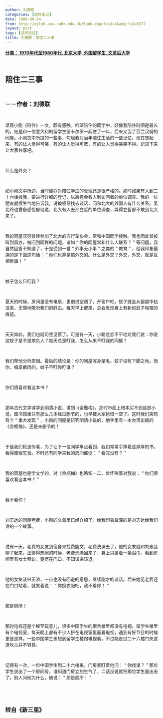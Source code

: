 ```yaml
---
author: 刘德联
categories: [这样走过]
date: 1989-06-04
from: http://mjlsh.usc.cuhk.edu.hk/Book.aspx?cid=4&amp;tid=5377
layout: post
tags: [这样走过]
title: 刘德联：陪住二三事
---
```


<div style="margin: 15px 10px 10px 0px;">
<div>
<span id="ctl00_ContentPlaceHolder1_chapter1_SubjectLabel" style="font-weight:bold;text-decoration:underline;">
   分类： 1970年代至1980年代, 北京大学, 外国留学生, 文革后大学
  </span>
</div>
<p class="p1">
<b>
<font size="5">
<span class="s1">
</span>
<br/>
</font>
</b>
</p>
<p class="p2">
<span class="s1">
<b>
<font size="5">
     陪住二三事
    </font>
</b>
</span>
</p>
<p class="p1">
<b>
<font size="4">
<span class="s1">
</span>
<br/>
</font>
</b>
</p>
<p class="p2">
<span class="s1">
<b>
<font size="4">
     －－作者：刘德联
    </font>
</b>
</span>
</p>
<p class="p1">
<span class="s1">
</span>
<br/>
</p>
<p class="p2">
<span class="s1">
   读高小刚《陪住》一文，颇有感触。咱班陪住的同学中，好像我陪住时间是最长的，先是和一位意大利的留学生坚卡尔罗一起住了一年，后来又当了芬兰汉努的同屋。小刚文中所提的一些事，勾起我对当年陪住生活的一些记忆，现在想起来，有的让人觉得可笑，有的让人觉得可悲，有的让人觉得哭笑不得。记录下来让大家共享吧。
  </span>
</p>
<p class="p1">
<span class="s1">
</span>
<br/>
</p>
<p class="p2">
<span class="s1">
   什么是外交？
  </span>
</p>
<p class="p1">
<span class="s1">
</span>
<br/>
</p>
<p class="p2">
<span class="s1">
   如小刚文中所述，当时留办对陪住学生的管理还是很严格的。那时如果有人到二十六楼找我，要进行详细的登记，以后竟会有人到访问者的单位调查。我的一位朋友就很生气地告诉我，说被领导找去谈话，问和北大的外国人有什么关系。吴北玲也曾备感忧郁地说，北大有人去孙立哲的单位调查，弄得立哲都不敢到北大来了。
  </span>
</p>
<p class="p1">
<span class="s1">
</span>
<br/>
</p>
<p class="p2">
<span class="s1">
   我的同屋汉努曾经参加了北大的自行车协会，常和中国同学接触。我也因此曾被叫到留办，被问到同样的问题，诸如
  </span>
<span class="s2">
   “
  </span>
<span class="s1">
   你的同屋常和什么人联系？
  </span>
<span class="s2">
   ”
  </span>
<span class="s1">
   等问题，我自然回答不知道了，于是受到一番
  </span>
<span class="s2">
   “
  </span>
<span class="s1">
   外事无小事
  </span>
<span class="s2">
   ”
  </span>
<span class="s1">
   之类的
  </span>
<span class="s2">
   “
  </span>
<span class="s1">
   教育
  </span>
<span class="s2">
   ”
  </span>
<span class="s1">
   ，给我印象最深的是下面这句话：
  </span>
<span class="s2">
   “
  </span>
<span class="s1">
   你们也算是搞外交的。什么是外交？外交，外交，就是互相欺骗！
  </span>
<span class="s2">
   ”
  </span>
</p>
<p class="p1">
<span class="s1">
</span>
<br/>
</p>
<p class="p2">
<span class="s1">
   蚊子怎么只叮我？
  </span>
</p>
<p class="p1">
<span class="s1">
</span>
<br/>
</p>
<p class="p2">
<span class="s1">
   夏天的时候，房间里没有电扇，更别说空调了，开窗户吧，蚊子就会从窗缝中钻进来，无情地吸吮我们的鲜血。每天早上醒来，总会发现身上有新的蚊子啮噬的痕迹。
  </span>
</p>
<p class="p1">
<span class="s1">
</span>
<br/>
</p>
<p class="p2">
<span class="s1">
   天天如此，我们也就司空见惯了。可是有一天，小聪忿忿不平地对我们说：你说这蚊子是不是欺负人？每天总是叮我，怎么从来不叮我的同屋？
  </span>
</p>
<p class="p1">
<span class="s1">
</span>
<br/>
</p>
<p class="p2">
<span class="s1">
   我们帮他分析原因。最后的结论是：你的同屋浑身是毛，蚊子没有下脚之地。而你，细皮嫩肉的，蚊子不叮你叮谁？
  </span>
</p>
<p class="p1">
<span class="s1">
</span>
<br/>
</p>
<p class="p2">
<span class="s1">
   你们很喜欢看这本书？
  </span>
</p>
<p class="p1">
<span class="s1">
</span>
<br/>
</p>
<p class="p2">
<span class="s1">
   那年古代文学课学到明清小说，讲到《金瓶梅》，那时市面上根本买不到这部小说，图书馆里只有那么几本经过删节的，也早被大家抢借一空了。这时我们突然有个
  </span>
<span class="s2">
   “
  </span>
<span class="s1">
   重大发现
  </span>
<span class="s2">
   ”
  </span>
<span class="s1">
   ，小刚的同屋是研究明清小说的，他手里有一本台湾出版的《金瓶梅》，还是未删节的！
  </span>
</p>
<p class="p1">
<span class="s1">
</span>
<br/>
</p>
<p class="p2">
<span class="s1">
   于是我们轮流传看，为了让下一位同学早点看到，我们常常手捧着这厚厚的书，看得废寝忘食。不时还有同学来我的房间催促：
  </span>
<span class="s2">
   “
  </span>
<span class="s1">
   看完没有？
  </span>
<span class="s2">
   ”
  </span>
</p>
<p class="p1">
<span class="s1">
</span>
<br/>
</p>
<p class="p2">
<span class="s1">
   我的同屋也是学文学的，对《金瓶梅》也略知一二，曾坏笑着对我说：
  </span>
<span class="s2">
   “
  </span>
<span class="s1">
   你们很喜欢看这本书？
  </span>
<span class="s2">
   ”
  </span>
</p>
<p class="p1">
<span class="s1">
</span>
<br/>
</p>
<p class="p2">
<span class="s1">
   我不看你！
  </span>
</p>
<p class="p1">
<span class="s1">
</span>
<br/>
</p>
<p class="p2">
<span class="s1">
   刘志达的同屋老费，小刚的文章里已经介绍了。给我印象最深的是刘志达给我们讲的一个故事。
  </span>
</p>
<p class="p1">
<span class="s1">
</span>
<br/>
</p>
<p class="p2">
<span class="s1">
   说有一天，老费的女友到宿舍来找费能文，老费洗澡去了，他的女友就和刘志达聊了起来。正聊得热闹的时候，老费洗澡回来了，身上只裹着一条浴巾，看到房间里有女士拜访，竟愣在门口，不知该进该退。
  </span>
</p>
<p class="p1">
<span class="s1">
</span>
<br/>
</p>
<p class="p2">
<span class="s1">
   他的女友谈兴正浓，一点也没有回避的意思，继续刚才的谈话。后来她见老费还在门口站着，就笑着说：
  </span>
<span class="s2">
   “
  </span>
<span class="s1">
   你换衣服吧，我不看你！
  </span>
<span class="s2">
   ”
  </span>
</p>
<p class="p1">
<span class="s1">
</span>
<br/>
</p>
<p class="p2">
<span class="s1">
   那是厕所！
  </span>
</p>
<p class="p1">
<span class="s1">
</span>
<br/>
</p>
<p class="p2">
<span class="s1">
   那时电视还是个稀罕玩意儿，很多中国学生的宿舍楼里都没有电视。留学生楼里有个电视室，每天晚上都有不少人挤在电视室里面看电视，遇到有好节目的时候更是这样。一些中国学生也想到留学生楼蹭电视看，不过能走过二十六楼门房这道坎儿并不容易。
  </span>
</p>
<p class="p1">
<span class="s1">
</span>
<br/>
</p>
<p class="p2">
<span class="s1">
   记得有一次，一位中国学生到二十六楼来，门房紧盯着他问：
  </span>
<span class="s2">
   “
  </span>
<span class="s1">
   你找谁？
  </span>
<span class="s2">
   ”
  </span>
<span class="s1">
   那位学生说出了一个房间号，谁知道门房立刻生气了，二话没说就把那位学生轰出去了。别人问他为什么，他说：
  </span>
<span class="s2">
   “
  </span>
<span class="s1">
   那是厕所！
  </span>
<span class="s2">
   ”
  </span>
</p>
<p class="p1">
<span class="s1">
</span>
<br/>
</p>
<p class="p1">
<font size="4">
<b>
<span class="s1">
</span>
<br/>
</b>
</font>
</p>
<p class="p2">
<span class="s1">
<font size="4">
<b>
     转自《新三届》
    </b>
</font>
</span>
</p>
</div>
